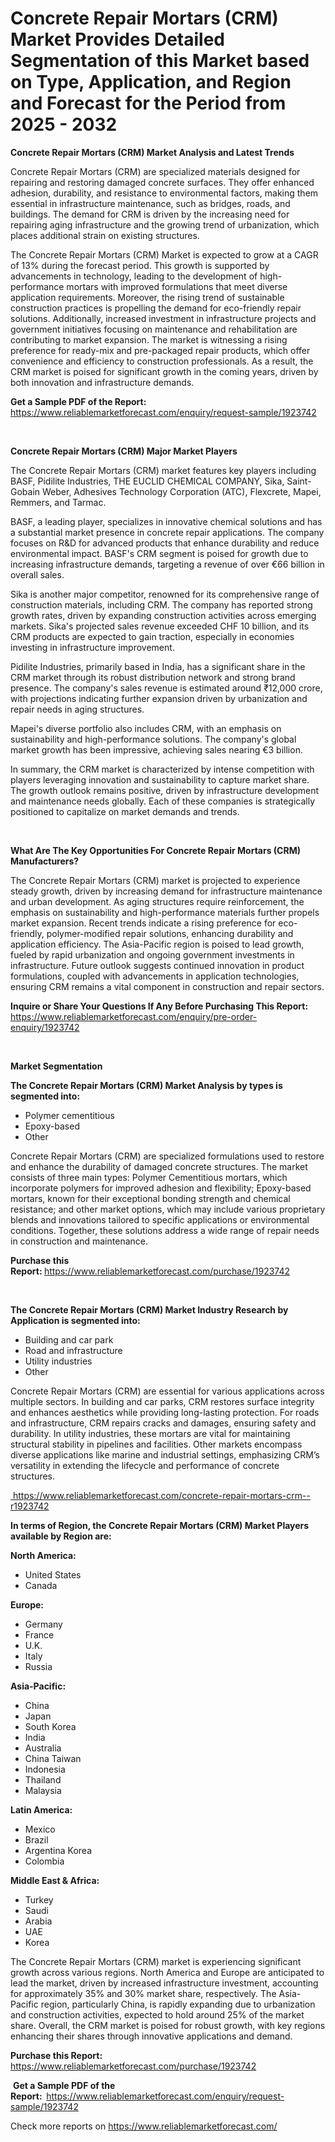 <p><h1>Concrete Repair Mortars (CRM) Market Provides Detailed Segmentation of this Market based on Type, Application, and Region and Forecast for the Period from 2025 - 2032</h1></p><p><strong>Concrete Repair Mortars (CRM) Market Analysis and Latest Trends</strong></p>
<p><p>Concrete Repair Mortars (CRM) are specialized materials designed for repairing and restoring damaged concrete surfaces. They offer enhanced adhesion, durability, and resistance to environmental factors, making them essential in infrastructure maintenance, such as bridges, roads, and buildings. The demand for CRM is driven by the increasing need for repairing aging infrastructure and the growing trend of urbanization, which places additional strain on existing structures.</p><p>The Concrete Repair Mortars (CRM) Market is expected to grow at a CAGR of 13% during the forecast period. This growth is supported by advancements in technology, leading to the development of high-performance mortars with improved formulations that meet diverse application requirements. Moreover, the rising trend of sustainable construction practices is propelling the demand for eco-friendly repair solutions. Additionally, increased investment in infrastructure projects and government initiatives focusing on maintenance and rehabilitation are contributing to market expansion. The market is witnessing a rising preference for ready-mix and pre-packaged repair products, which offer convenience and efficiency to construction professionals. As a result, the CRM market is poised for significant growth in the coming years, driven by both innovation and infrastructure demands.</p></p>
<p><strong>Get a Sample PDF of the Report:&nbsp;</strong> <a href="https://www.reliablemarketforecast.com/enquiry/request-sample/1923742?utm_campaign=1144&utm_medium=2&utm_source=Github&utm_content=ia&utm_term=14012025&utm_id=concrete-repair-mortars-crm">https://www.reliablemarketforecast.com/enquiry/request-sample/1923742</a></p>
<p>&nbsp;</p>
<p><strong>Concrete Repair Mortars (CRM) Major Market Players</strong></p>
<p><p>The Concrete Repair Mortars (CRM) market features key players including BASF, Pidilite Industries, THE EUCLID CHEMICAL COMPANY, Sika, Saint-Gobain Weber, Adhesives Technology Corporation (ATC), Flexcrete, Mapei, Remmers, and Tarmac. </p><p>BASF, a leading player, specializes in innovative chemical solutions and has a substantial market presence in concrete repair applications. The company focuses on R&D for advanced products that enhance durability and reduce environmental impact. BASF's CRM segment is poised for growth due to increasing infrastructure demands, targeting a revenue of over €66 billion in overall sales.</p><p>Sika is another major competitor, renowned for its comprehensive range of construction materials, including CRM. The company has reported strong growth rates, driven by expanding construction activities across emerging markets. Sika's projected sales revenue exceeded CHF 10 billion, and its CRM products are expected to gain traction, especially in economies investing in infrastructure improvement.</p><p>Pidilite Industries, primarily based in India, has a significant share in the CRM market through its robust distribution network and strong brand presence. The company's sales revenue is estimated around ₹12,000 crore, with projections indicating further expansion driven by urbanization and repair needs in aging structures.</p><p>Mapei's diverse portfolio also includes CRM, with an emphasis on sustainability and high-performance solutions. The company's global market growth has been impressive, achieving sales nearing €3 billion.</p><p>In summary, the CRM market is characterized by intense competition with players leveraging innovation and sustainability to capture market share. The growth outlook remains positive, driven by infrastructure development and maintenance needs globally. Each of these companies is strategically positioned to capitalize on market demands and trends.</p></p>
<p>&nbsp;</p>
<p><strong>What Are The Key Opportunities For Concrete Repair Mortars (CRM) Manufacturers?</strong></p>
<p><p>The Concrete Repair Mortars (CRM) market is projected to experience steady growth, driven by increasing demand for infrastructure maintenance and urban development. As aging structures require reinforcement, the emphasis on sustainability and high-performance materials further propels market expansion. Recent trends indicate a rising preference for eco-friendly, polymer-modified repair solutions, enhancing durability and application efficiency. The Asia-Pacific region is poised to lead growth, fueled by rapid urbanization and ongoing government investments in infrastructure. Future outlook suggests continued innovation in product formulations, coupled with advancements in application technologies, ensuring CRM remains a vital component in construction and repair sectors.</p></p>
<p><strong>Inquire or Share Your Questions If Any Before Purchasing This Report:</strong> <a href="https://www.reliablemarketforecast.com/enquiry/pre-order-enquiry/1923742?utm_campaign=1144&utm_medium=2&utm_source=Github&utm_content=ia&utm_term=14012025&utm_id=concrete-repair-mortars-crm">https://www.reliablemarketforecast.com/enquiry/pre-order-enquiry/1923742</a></p>
<p>&nbsp;</p>
<p><strong>Market Segmentation</strong></p>
<p><strong>The Concrete Repair Mortars (CRM) Market Analysis by types is segmented into:</strong></p>
<p><ul><li>Polymer cementitious</li><li>Epoxy-based</li><li>Other</li></ul></p>
<p><p>Concrete Repair Mortars (CRM) are specialized formulations used to restore and enhance the durability of damaged concrete structures. The market consists of three main types: Polymer Cementitious mortars, which incorporate polymers for improved adhesion and flexibility; Epoxy-based mortars, known for their exceptional bonding strength and chemical resistance; and other market options, which may include various proprietary blends and innovations tailored to specific applications or environmental conditions. Together, these solutions address a wide range of repair needs in construction and maintenance.</p></p>
<p><strong>Purchase this Report:&nbsp;</strong><a href="https://www.reliablemarketforecast.com/purchase/1923742?utm_campaign=1144&utm_medium=2&utm_source=Github&utm_content=ia&utm_term=14012025&utm_id=concrete-repair-mortars-crm">https://www.reliablemarketforecast.com/purchase/1923742</a></p>
<p>&nbsp;</p>
<p><strong>The Concrete Repair Mortars (CRM) Market Industry Research by Application is segmented into:</strong></p>
<p><ul><li>Building and car park</li><li>Road and infrastructure</li><li>Utility industries</li><li>Other</li></ul></p>
<p><p>Concrete Repair Mortars (CRM) are essential for various applications across multiple sectors. In building and car parks, CRM restores surface integrity and enhances aesthetics while providing long-lasting protection. For roads and infrastructure, CRM repairs cracks and damages, ensuring safety and durability. In utility industries, these mortars are vital for maintaining structural stability in pipelines and facilities. Other markets encompass diverse applications like marine and industrial settings, emphasizing CRM’s versatility in extending the lifecycle and performance of concrete structures.</p></p>
<p><a href="https://www.reliablemarketforecast.com/concrete-repair-mortars-crm--r1923742?utm_campaign=1144&utm_medium=2&utm_source=Github&utm_content=ia&utm_term=14012025&utm_id=concrete-repair-mortars-crm">&nbsp;https://www.reliablemarketforecast.com/concrete-repair-mortars-crm--r1923742</a></p>
<p><strong>In terms of Region, the Concrete Repair Mortars (CRM) Market Players available by Region are:</strong></p>
<p>
    <p> <strong> North America: </strong>
        <ul>
            <li>United States</li>
            <li>Canada</li>
        </ul>
        </p> 
    <p> <strong> Europe: </strong>
        <ul>
            <li>Germany</li>
            <li>France</li>
            <li>U.K.</li>
            <li>Italy</li>
            <li>Russia</li>
        </ul>
        </p> 
    <p> <strong> Asia-Pacific: </strong>
        <ul>
            <li>China</li>
            <li>Japan</li>
            <li>South Korea</li>
            <li>India</li>
            <li>Australia</li>
            <li>China Taiwan</li>
            <li>Indonesia</li>
            <li>Thailand</li>
            <li>Malaysia</li>
        </ul>
        </p> 
    <p> <strong> Latin America: </strong>
        <ul>
            <li>Mexico</li>
            <li>Brazil</li>
            <li>Argentina Korea</li>
            <li>Colombia</li>
        </ul>
        </p> 
    <p> <strong> Middle East & Africa: </strong>
        <ul>
            <li>Turkey</li>
            <li>Saudi</li>
            <li>Arabia</li>
            <li>UAE</li>
            <li>Korea</li>
        </ul>
    </p>
    </p>
<p><p>The Concrete Repair Mortars (CRM) market is experiencing significant growth across various regions. North America and Europe are anticipated to lead the market, driven by increased infrastructure investment, accounting for approximately 35% and 30% market share, respectively. The Asia-Pacific region, particularly China, is rapidly expanding due to urbanization and construction activities, expected to hold around 25% of the market share. Overall, the CRM market is poised for robust growth, with key regions enhancing their shares through innovative applications and demand.</p></p>
<p><strong>Purchase this Report: </strong><a href="https://www.reliablemarketforecast.com/purchase/1923742?utm_campaign=1144&utm_medium=2&utm_source=Github&utm_content=ia&utm_term=14012025&utm_id=concrete-repair-mortars-crm">https://www.reliablemarketforecast.com/purchase/1923742</a></p>
<p>&nbsp;<strong>Get a Sample PDF of the Report:&nbsp;&nbsp;</strong><a href="https://www.reliablemarketforecast.com/enquiry/request-sample/1923742?utm_campaign=1144&utm_medium=2&utm_source=Github&utm_content=ia&utm_term=14012025&utm_id=concrete-repair-mortars-crm">https://www.reliablemarketforecast.com/enquiry/request-sample/1923742</a></p>
<p><strong></strong></p>
<p>Check more reports on <a href="https://www.reliablemarketforecast.com/?utm_campaign=1144&utm_medium=2&utm_source=Github&utm_content=ia&utm_term=14012025&utm_id=concrete-repair-mortars-crm">https://www.reliablemarketforecast.com/</a></p>
